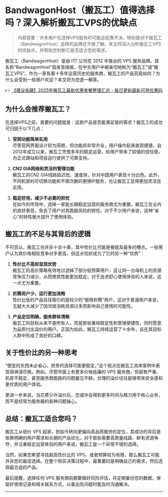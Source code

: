 # BandwagonHost（搬瓦工）值得选择吗？深入解析搬瓦工VPS的优缺点

> 内容提要：许多用户在选择VPS服务时可能会犹豫不决，特别是对于搬瓦工（BandwagonHost）这样的品牌还不够了解。本文将深入分析搬瓦工VPS的优缺点，并帮助您判断它是否适合您的需求。

搬瓦工（BandwagonHost）是由 IT7 公司在 2012 年推出的 VPS 服务品牌。其名称“BandwagonHost”因发音缘故，在中文用户中被亲切地称为“搬瓦工”或“搬瓦工VPS”。作为一家有着十多年运营历史的服务商，搬瓦工的产品究竟如何？为什么会受到一些用户欢迎？本文将为您逐一解答。

👉 [【建议收藏】2025年搬瓦工最新优惠套餐整理汇总 - 每日更新最新可用优惠码](https://bit.ly/banwagon)

## 为什么会推荐搬瓦工？

在选择VPS之前，首要的问题就是：这款产品是否能满足我的需求？搬瓦工的成功可归因于以下几点：

1. **官网功能简单实用**  
   尽管官网界面设计较为简陋，但功能却非常齐全，用户操作起来直观便捷。自2012年成立以来，搬瓦工凭借多年的稳定运营，给用户带来了较强的信任感，为正式建站和项目运行提供了可靠支持。

2. **CN2 GIA网络和灵活的管理功能**  
   搬瓦工的CN2 GIA线路延迟低、速度快，针对中国用户表现十分出色。此外，不同机房的可切换功能和不限次数的更换IP服务，也让搬瓦工显得更加灵活且实用。

3. **稳定好用，减少不必要的担忧**  
   在如今的市场中，选择一家能长期稳定运营的服务商尤为重要。搬瓦工在业内的良好表现，免去了用户对其跑路风险的担忧。对于不少用户来说，这种“省心”的特性极大提升了使用体验。

## 搬瓦工的不足与其背后的逻辑

不可否认，搬瓦工也并非十全十美，其中性价比可能是被提及最多的槽点。一些用户认为其价格相较竞争对手更高，但这点恰好成为了它的另一种“优势”：

1. **性价比不高却显现优势**  
   搬瓦工的高价策略有效地过滤掉了部分低预算用户，这让同一台母机上的资源竞争压力减少，从而使其性能更加稳定。对于追求舒心使用体验的人来说，这一点尤为重要。

2. **折腾用户少，运行更加流畅**  
   性价比低的产品往往吸引的是较少的“极限折腾”用户，这对于普通用户来说，无疑大大减少了因邻居消耗资源过多而影响自己使用的可能性。

3. **产品定位明确，服务群体清晰**  
   搬瓦工的目标从来不是所有人，而是那些重视稳定性和管理便捷性，同时愿意为品质付出溢价的用户。正因为如此，搬瓦工持续运营了十余年，且在其目标人群中形成了良好的口碑。

## 关于性价比的另一种思考

“便宜的东西未必省心，昂贵的选择可能更稳定。”这个观点在搬瓦工具体案例中表现得淋漓尽致。例如，尽管市面上有更多价格低廉的 VPS 服务商，但超售严重、机房不稳定、甚至服务商跑路的问题屡见不鲜。合理的溢价往往能够带来安全感和更优质的用户体验。

更进一步来说，当花费少许溢价后，您或许会得到更多时间与精力用于核心业务，而不是经常为服务器的各种问题操心。

## 总结：搬瓦工适合您吗？

搬瓦工从低价 VPS 起家，到如今转向更偏向高品质服务的定位，其成功的背后是依靠明确的用户需求和长期的产品优化。对于那些需要高质量线路、鲜有资源争夺，并注重稳定运营体验的用户来说，搬瓦工是一个非常不错的选择。

当然，如果您希望寻找超高性价比的 VPS，或者预算较为有限，那么搬瓦工可能并非您的最佳选择。在整个购买决策过程中，最重要的是明确自己的需求，然后选择最合适的产品。

最后提醒，选择任何 VPS 服务商前都要做好风险评估，并定期备份您的数据。保留好使用记录和相关联系方式，以备出现问题时能及时沟通解决。

---